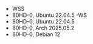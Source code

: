 - WSS
 - 80HD-0, Ubuntu 22.04.5
-WS
 - 80HD-0, Ubuntu 22.04.5
 - 80HD-0, Arch 2025.05.2
 - 80HD-0, Debian 12
